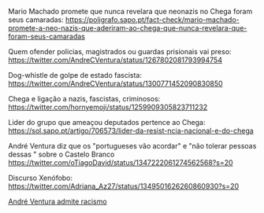 Mario Machado promete que nunca revelara que neonazis no Chega foram seus camaradas: https://poligrafo.sapo.pt/fact-check/mario-machado-promete-a-neo-nazis-que-aderiram-ao-chega-que-nunca-revelara-que-foram-seus-camaradas 

Quem ofender policias, magistrados ou guardas prisionais vai preso: https://twitter.com/AndreCVentura/status/1267802081793994754 

Dog-whistle de golpe de estado fascista: https://twitter.com/AndreCVentura/status/1300771452090830850 

Chega e ligação a nazis, fascistas, criminosos: https://twitter.com/hornyemoji/status/1259909305823711232 

Lider do grupo que ameaçou deputados pertence ao Chega: https://sol.sapo.pt/artigo/706573/lider-da-resist-ncia-nacional-e-do-chega

André Ventura diz que os "portugueses vão acordar" e "não tolerar pessoas dessas " sobre o Castelo Branco https://twitter.com/oTiagoDavid/status/1347222061274562568?s=20

Discurso Xenófobo: https://twitter.com/Adriana_Az27/status/1349501626260860930?s=20

[André Ventura admite racismo](https://twitter.com/UmaPaginaSocial/status/1346581443460395009?s=20)